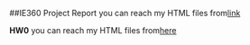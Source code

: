 ##IE360 Project Report
you can reach my HTML files from[link](files/project-report.html)

**HW0**
you can reach my HTML files from[here](example_homework_0.html)
